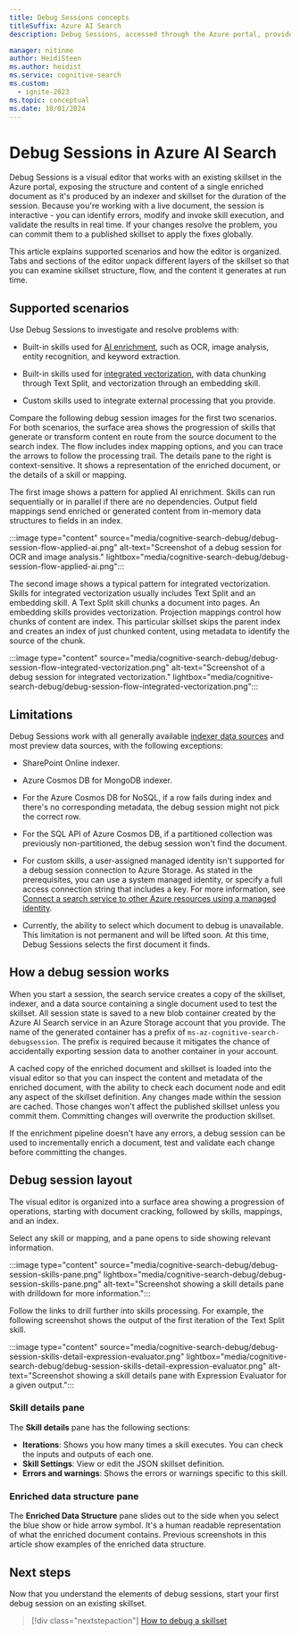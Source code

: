 ```yaml
---
title: Debug Sessions concepts
titleSuffix: Azure AI Search
description: Debug Sessions, accessed through the Azure portal, provides an IDE-like environment where you can identify and fix errors, validate changes, and push changes to skillsets in an Azure AI Search enrichment pipeline.

manager: nitinme
author: HeidiSteen
ms.author: heidist
ms.service: cognitive-search
ms.custom:
  - ignite-2023
ms.topic: conceptual
ms.date: 10/01/2024
---
```


# Debug Sessions in Azure AI Search

Debug Sessions is a visual editor that works with an existing skillset in the Azure portal, exposing the structure and content of a single enriched document as it's produced by an indexer and skillset for the duration of the session. Because you're working with a live document, the session is interactive - you can identify errors, modify and invoke skill execution, and validate the results in real time. If your changes resolve the problem, you can commit them to a published skillset to apply the fixes globally.

This article explains supported scenarios and how the editor is organized. Tabs and sections of the editor unpack different layers of the skillset so that you can examine skillset structure, flow, and the content it generates at run time.

## Supported scenarios

Use Debug Sessions to investigate and resolve problems with:

+ Built-in skills used for [AI enrichment](cognitive-search-concept-intro.md), such as OCR, image analysis, entity recognition, and keyword extraction.

+ Built-in skills used for [integrated vectorization](vector-search-integrated-vectorization.md), with data chunking through Text Split, and vectorization through an embedding skill.

+ Custom skills used to integrate external processing that you provide.

Compare the following debug session images for the first two scenarios. For both scenarios, the surface area shows the progression of skills that generate or transform content en route from the source document to the search index. The flow includes index mapping options, and you can trace the arrows to follow the processing trail. The details pane to the right is context-sensitive. It shows a representation of the enriched document, or the details of a skill or mapping.

The first image shows a pattern for applied AI enrichment. Skills can run sequentially or in parallel if there are no dependencies. Output field mappings send enriched or generated content from in-memory data structures to fields in an index. 

:::image type="content" source="media/cognitive-search-debug/debug-session-flow-applied-ai.png" alt-text="Screenshot of a debug session for OCR and image analysis." lightbox="media/cognitive-search-debug/debug-session-flow-applied-ai.png":::

The second image shows a typical pattern for integrated vectorization. Skills for integrated vectorization usually includes Text Split and an embedding skill. A Text Split skill chunks a document into pages. An embedding skills provides vectorization. Projection mappings control how chunks of content are index. This particular skillset skips the parent index and creates an index of just chunked content, using metadata to identify the source of the chunk.

:::image type="content" source="media/cognitive-search-debug/debug-session-flow-integrated-vectorization.png" alt-text="Screenshot of a debug session for integrated vectorization." lightbox="media/cognitive-search-debug/debug-session-flow-integrated-vectorization.png":::

## Limitations

Debug Sessions work with all generally available [indexer data sources](search-data-sources-gallery.md) and most preview data sources, with the following exceptions:

+ SharePoint Online indexer.

+ Azure Cosmos DB for MongoDB indexer.

+ For the Azure Cosmos DB for NoSQL, if a row fails during index and there's no corresponding metadata, the debug session might not pick the correct row.

+ For the SQL API of Azure Cosmos DB, if a partitioned collection was previously non-partitioned, the debug session won't find the document.

+ For custom skills, a user-assigned managed identity isn't supported for a debug session connection to Azure Storage. As stated in the prerequisites, you can use a system managed identity, or specify a full access connection string that includes a key. For more information, see [Connect a search service to other Azure resources using a managed identity](search-howto-managed-identities-data-sources.md).

+ Currently, the ability to select which document to debug is unavailable. This limitation is not permanent and will be lifted soon. At this time, Debug Sessions selects the first document it finds.

## How a debug session works

When you start a session, the search service creates a copy of the skillset, indexer, and a data source containing a single document used to test the skillset. All session state is saved to a new blob container created by the Azure AI Search service in an Azure Storage account that you provide. The name of the generated container has a prefix of `ms-az-cognitive-search-debugsession`. The prefix is required because it mitigates the chance of accidentally exporting session data to another container in your account. 

A cached copy of the enriched document and skillset is loaded into the visual editor so that you can inspect the content and metadata of the enriched document, with the ability to check each document node and edit any aspect of the skillset definition. Any changes made within the session are cached. Those changes won't affect the published skillset unless you commit them. Committing changes will overwrite the production skillset.

If the enrichment pipeline doesn't have any errors, a debug session can be used to incrementally enrich a document, test and validate each change before committing the changes.

## Debug session layout

The visual editor is organized into a surface area showing a progression of operations, starting with document cracking, followed by skills, mappings, and an index.

Select any skill or mapping, and a pane opens to side showing relevant information.

:::image type="content" source="media/cognitive-search-debug/debug-session-skills-pane.png" lightbox="media/cognitive-search-debug/debug-session-skills-pane.png" alt-text="Screenshot showing a skill details pane with drilldown for more information.":::

Follow the links to drill further into skills processing. For example, the following screenshot shows the output of the first iteration of the Text Split skill. 

:::image type="content" source="media/cognitive-search-debug/debug-session-skills-detail-expression-evaluator.png" lightbox="media/cognitive-search-debug/debug-session-skills-detail-expression-evaluator.png" alt-text="Screenshot showing a skill details pane with Expression Evaluator for a given output.":::

### Skill details pane

The **Skill details** pane has the following sections:

+ **Iterations**: Shows you how many times a skill executes. You can check the inputs and outputs of each one.
+ **Skill Settings**: View or edit the JSON skillset definition.
+ **Errors and warnings**: Shows the errors or warnings specific to this skill.

### Enriched data structure pane

The **Enriched Data Structure** pane slides out to the side when you select the blue show or hide arrow symbol. It's a human readable representation of what the enriched document contains. Previous screenshots in this article show examples of the enriched data structure.

## Next steps

Now that you understand the elements of debug sessions, start your first debug session on an existing skillset.

> [!div class="nextstepaction"]
> [How to debug a skillset](cognitive-search-how-to-debug-skillset.md)
